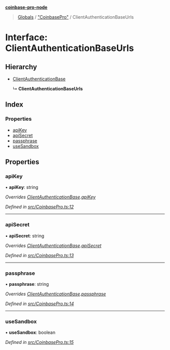 **[coinbase-pro-node](../README.md)**

> [Globals](../globals.md) / ["CoinbasePro"](../modules/_coinbasepro_.md) / ClientAuthenticationBaseUrls

# Interface: ClientAuthenticationBaseUrls

## Hierarchy

- [ClientAuthenticationBase](_coinbasepro_.clientauthenticationbase.md)

  ↳ **ClientAuthenticationBaseUrls**

## Index

### Properties

- [apiKey](_coinbasepro_.clientauthenticationbaseurls.md#apikey)
- [apiSecret](_coinbasepro_.clientauthenticationbaseurls.md#apisecret)
- [passphrase](_coinbasepro_.clientauthenticationbaseurls.md#passphrase)
- [useSandbox](_coinbasepro_.clientauthenticationbaseurls.md#usesandbox)

## Properties

### apiKey

• **apiKey**: string

_Overrides [ClientAuthenticationBase](_coinbasepro_.clientauthenticationbase.md).[apiKey](_coinbasepro_.clientauthenticationbase.md#apikey)_

_Defined in [src/CoinbasePro.ts:12](https://github.com/bennycode/coinbase-pro-node/blob/e431220/src/CoinbasePro.ts#L12)_

---

### apiSecret

• **apiSecret**: string

_Overrides [ClientAuthenticationBase](_coinbasepro_.clientauthenticationbase.md).[apiSecret](_coinbasepro_.clientauthenticationbase.md#apisecret)_

_Defined in [src/CoinbasePro.ts:13](https://github.com/bennycode/coinbase-pro-node/blob/e431220/src/CoinbasePro.ts#L13)_

---

### passphrase

• **passphrase**: string

_Overrides [ClientAuthenticationBase](_coinbasepro_.clientauthenticationbase.md).[passphrase](_coinbasepro_.clientauthenticationbase.md#passphrase)_

_Defined in [src/CoinbasePro.ts:14](https://github.com/bennycode/coinbase-pro-node/blob/e431220/src/CoinbasePro.ts#L14)_

---

### useSandbox

• **useSandbox**: boolean

_Defined in [src/CoinbasePro.ts:15](https://github.com/bennycode/coinbase-pro-node/blob/e431220/src/CoinbasePro.ts#L15)_
